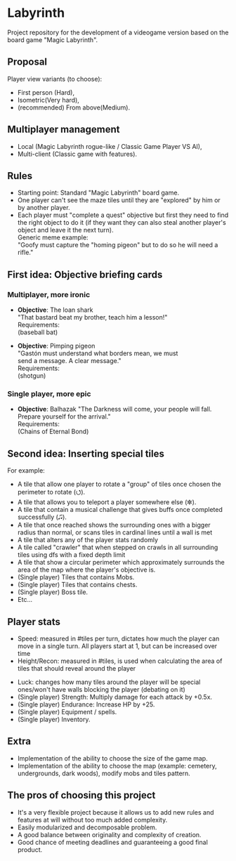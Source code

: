 # Labyrinth
Project repository for the development of a videogame version based on the board game "Magic Labyrinth".

## Proposal
Player view variants (to choose):  
+ First person (Hard),
+ Isometric(Very hard),
+ (recommended) From above(Medium).  

## Multiplayer management
+ Local (Magic Labyrinth rogue-like / Classic Game Player VS AI),  
+ Multi-client (Classic game with features).

## Rules
+ Starting point: Standard "Magic Labyrinth" board game.
+ One player can't see the maze tiles until they are "explored" by him or by another player.  
+ Each player must "complete a quest" objective but first they need to find the right object to do it (if they want they can also steal another player's object and leave it the next turn).  
Generic meme example:  
"Goofy must capture the "homing pigeon" but to do so he will need a rifle."

## First idea: Objective briefing cards 
### Multiplayer, more ironic
+ **Objective**: The loan shark  
    "That bastard beat my brother, teach him a lesson!"  
    Requirements:                                       
    (baseball bat)                                     

+ **Objective**: Pimping pigeon  
     "Gastón must understand what borders mean, we must  
     send a message. A clear message."                   
     Requirements:                                       
     (shotgun)  

### Single player, more epic
+ **Objective**: Balhazak
     "The Darkness will come, your people will fall.
      Prepare yourself for the arrival."                   
     Requirements:                                       
     (Chains of Eternal Bond)
 
## Second idea: Inserting special tiles
For example:  
+ A tile that allow one player to rotate a "group" of tiles once chosen the perimeter to rotate (⭯).  
+ A tile that allows you to teleport a player somewhere else (✼).  
+ A tile that contain a musical challenge that gives buffs once completed successfully (🎜).  
+ A tile that once reached shows the surrounding ones with a bigger radius than normal, or scans tiles in cardinal lines until a wall is met
+ A tile that alters any of the player stats randomly
+ A tile called "crawler" that when stepped on crawls in all surrounding tiles using dfs with a fixed depth limit
+ A tile that show a circular perimeter which approximately surrounds the area of ​​the map where the player's objective is.
+ (Single player) Tiles that contains Mobs.
+ (Single player) Tiles that contains chests.
+ (Single player) Boss tile.
+ Etc...

## Player stats
+ Speed: measured in #tiles per turn, dictates how much the player can move in a single turn. All players start at 1, but can be increased over time 
+ Height/Recon: measured in #tiles, is used when calculating the area of tiles that should reveal around the player
* Luck: changes how many tiles around the player will be special ones/won't have walls blocking the player (debating on it)
* (Single player) Strength: Multiply damage for each attack by +0.5x.
* (Single player) Endurance: Increase HP by +25.
* (Single player) Equipment / spells. 
* (Single player) Inventory. 

## Extra
* Implementation of the ability to choose the size of the game map. 
* Implementation of the ability to choose the map (example: cemetery, undergrounds, dark woods), modify mobs and tiles pattern. 

## The pros of choosing this project 
+ It's a very flexible project because it allows us to add new rules and features at will without too much added complexity.  
+ Easily modularized and decomposable problem.  
+ A good balance between originality and complexity of creation.  
+ Good chance of meeting deadlines and guaranteeing a good final product.  
